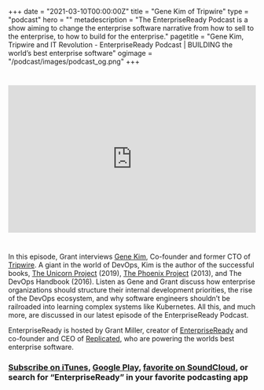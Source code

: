 +++
date = "2021-03-10T00:00:00Z"
title = "Gene Kim of Tripwire"
type = "podcast"
hero = ""
metadescription = "The EnterpriseReady Podcast is a show aiming to change the enterprise software narrative from how to sell to the enterprise, to how to build for the enterprise."
pagetitle = "Gene Kim, Tripwire and IT Revolution - EnterpriseReady Podcast | BUILDING the world’s best enterprise software"
ogimage = "/podcast/images/podcast_og.png"
+++

<div style="margin: 40px 0; width:100%;"><iframe width="100%" height="300" scrolling="no" frameborder="no" allow="autoplay" src="https://w.soundcloud.com/player/?url=https%3A//api.soundcloud.com/tracks/998044951&color=%23ff5500&auto_play=false&hide_related=false&show_comments=true&show_user=true&show_reposts=false&show_teaser=true&visual=true"></iframe></div>


In this episode, Grant interviews [Gene Kim](https://itrevolution.com/faculty/gene-kim/), Co-founder and former CTO of [Tripwire](https://www.tripwire.com/). A giant in the world of DevOps, Kim is the author of the successful books, [The Unicorn Project](https://itrevolution.com/the-unicorn-project/) (2019), [The Phoenix Project](https://itrevolution.com/the-phoenix-project/) (2013),  and The DevOps Handbook (2016). Listen as Gene and Grant discuss how enterprise organizations should structure their internal development priorities, the rise of the DevOps ecosystem, and why software engineers shouldn’t be railroaded into learning complex systems like Kubernetes. All this, and much more, are discussed in our latest episode of the EnterpriseReady Podcast.

EnterpriseReady is hosted by Grant Miller, creator of [EnterpriseReady](https://www.enterpriseready.io/) and co-founder and CEO of [Replicated](https://www.replicated.com), who are powering the worlds best enterprise software.

### [Subscribe on iTunes](https://podcasts.apple.com/us/podcast/ep-9-device-management-with-zack-blum-of-fleetsmith/id1437951282?i=1000440717152), [Google Play](https://play.google.com/music/listen?u=0#/ps/Iq3uifjva44tdvm2orhu4apvjtu), [favorite on SoundCloud](https://soundcloud.com/heavybit/sets/enterpriseready), or search for “EnterpriseReady” in your favorite podcasting app
